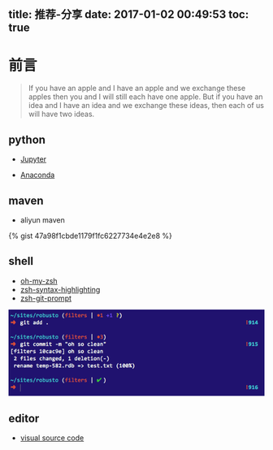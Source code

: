 title: 推荐-分享
date: 2017-01-02 00:49:53
toc: true
---

<style type="text/css">
    .post-title{
        border-top: none !important;
        background-color: #ffffff !important;
        text-align: center !important;
    }
</style>

# 前言

> If you have an apple and I have an apple and we exchange these apples then you and I will still each have one apple. But if you have an idea and I have an idea and we exchange these ideas, then each of us will have two ideas.

## python

- [Jupyter](http://jupyter.org/)

- [Anaconda](https://www.continuum.io/downloads)

## maven 

- aliyun maven

{% gist 47a98f1cbde1179f1fc6227734e4e2e8 %}

## shell

- [oh-my-zsh](https://github.com/robbyrussell/oh-my-zsh)
- [zsh-syntax-highlighting](https://github.com/zsh-users/zsh-syntax-highlighting)
- [zsh-git-prompt](https://github.com/olivierverdier/zsh-git-prompt)

![](https://github.com/olivierverdier/zsh-git-prompt/raw/master/screenshot.png)

## editor

- [visual source code](https://code.visualstudio.com/)


